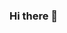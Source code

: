 ### Hi there 👋

<!--
**brithrifty/brithrifty** is a ✨ _special_ ✨ repository because its `README.md` (this file) appears on your GitHub profile.

Here are some ideas to get you started:

- 🔭 I’m currently working on traffic fatality and injury prevention analysis
- 🌱 I’m currently learning to improve on my R coding skills
- 👯 I’m looking to collaborate on racial disparities regarding infectious diseases
- 🤔 I’m looking for help with improving my data visualization skills
- 💬 Ask me about public health and health disparities
- 📫 How to reach me: LinkedIn: https://www.linkedin.com/in/briana-thrift-she-her-9ba9a9122/
- 😄 Pronouns: she/Her/Hers
- ⚡ Fun fact: I lived in Uganda for a summer to conduct research on HIV and TB co-infection
- ✨ Education: Master in Public Health: Epidemiology and Biostatistics
- ✨ Interests: Helping marginalized communities leverage data science to emphasize problematic trends and needs for societal improvement. 
